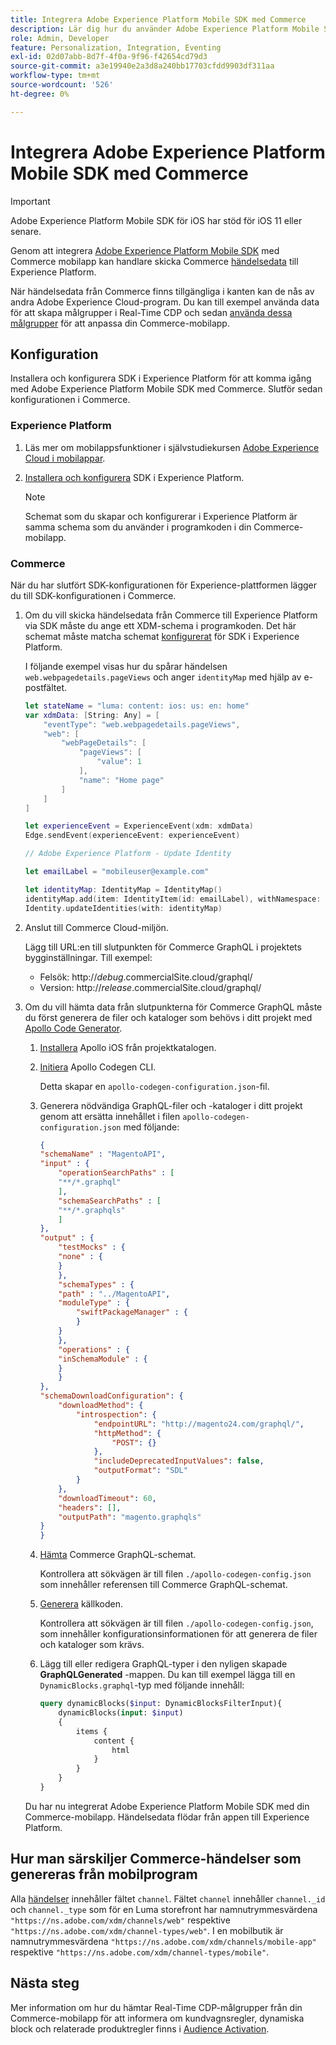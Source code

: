 ```yaml
---
title: Integrera Adobe Experience Platform Mobile SDK med Commerce
description: Lär dig hur du använder Adobe Experience Platform Mobile SDK tillsammans med en headless eller anpassad Commerce-butik.
role: Admin, Developer
feature: Personalization, Integration, Eventing
exl-id: 02d07abb-8d7f-4f0a-9f96-f42654cd79d3
source-git-commit: a3e19940e2a3d8a240bb17703cfdd9903df311aa
workflow-type: tm+mt
source-wordcount: '526'
ht-degree: 0%

---
```


# Integrera Adobe Experience Platform Mobile SDK med Commerce

>[!IMPORTANT]
>
>Adobe Experience Platform Mobile SDK för iOS har stöd för iOS 11 eller senare.

Genom att integrera [Adobe Experience Platform Mobile SDK](https://developer.adobe.com/client-sdks/home/) med Commerce mobilapp kan handlare skicka Commerce [händelsedata](events.md) till Experience Platform.

När händelsedata från Commerce finns tillgängliga i kanten kan de nås av andra Adobe Experience Cloud-program. Du kan till exempel använda data för att skapa målgrupper i Real-Time CDP och sedan [använda dessa målgrupper](https://experienceleague.adobe.com/docs/commerce-admin/customers/audience-activation.html) för att anpassa din Commerce-mobilapp.

## Konfiguration

Installera och konfigurera SDK i Experience Platform för att komma igång med Adobe Experience Platform Mobile SDK med Commerce. Slutför sedan konfigurationen i Commerce.

### Experience Platform

1. Läs mer om mobilappsfunktioner i självstudiekursen [Adobe Experience Cloud i mobilappar](https://experienceleague.adobe.com/docs/platform-learn/implement-mobile-sdk/overview.html).

1. [Installera och konfigurera](https://developer.adobe.com/client-sdks/documentation/getting-started/) SDK i Experience Platform.

   >[!NOTE]
   >
   >Schemat som du skapar och konfigurerar i Experience Platform är samma schema som du använder i programkoden i din Commerce-mobilapp.

### Commerce

När du har slutfört SDK-konfigurationen för Experience-plattformen lägger du till SDK-konfigurationen i Commerce.

1. Om du vill skicka händelsedata från Commerce till Experience Platform via SDK måste du ange ett XDM-schema i programkoden. Det här schemat måste matcha schemat [konfigurerat](https://developer.adobe.com/client-sdks/home/getting-started/set-up-schemas-and-datasets/) för SDK i Experience Platform.

   I följande exempel visas hur du spårar händelsen `web.webpagedetails.pageViews` och anger `identityMap` med hjälp av e-postfältet.

   ```swift
   let stateName = "luma: content: ios: us: en: home"
   var xdmData: [String: Any] = [
       "eventType": "web.webpagedetails.pageViews",
       "web": [
           "webPageDetails": [
               "pageViews": [
                   "value": 1
               ],
               "name": "Home page"
           ]
       ]
   ]
   
   let experienceEvent = ExperienceEvent(xdm: xdmData)
   Edge.sendEvent(experienceEvent: experienceEvent)
   
   // Adobe Experience Platform - Update Identity
   
   let emailLabel = "mobileuser@example.com"
   
   let identityMap: IdentityMap = IdentityMap()
   identityMap.add(item: IdentityItem(id: emailLabel), withNamespace: "Email")
   Identity.updateIdentities(with: identityMap)
   ```

1. Anslut till Commerce Cloud-miljön.

   Lägg till URL:en till slutpunkten för Commerce GraphQL i projektets bygginställningar. Till exempel:

   - Felsök: http://_debug_.commercialSite.cloud/graphql/
   - Version: http://_release_.commercialSite.cloud/graphql/

1. Om du vill hämta data från slutpunkterna för Commerce GraphQL måste du först generera de filer och kataloger som behövs i ditt projekt med [Apollo Code Generator](https://www.apollographql.com/docs/ios/).

   1. [Installera](https://www.apollographql.com/docs/ios/get-started#1-install-the-apollo-frameworks) Apollo iOS från projektkatalogen.

   1. [Initiera](https://www.apollographql.com/docs/ios/code-generation/codegen-cli/#initialize) Apollo Codegen CLI.

      Detta skapar en `apollo-codegen-configuration.json`-fil.

   1. Generera nödvändiga GraphQL-filer och -kataloger i ditt projekt genom att ersätta innehållet i filen `apollo-codegen-configuration.json` med följande:

      ```json
      {
      "schemaName" : "MagentoAPI",
      "input" : {
          "operationSearchPaths" : [
          "**/*.graphql"
          ],
          "schemaSearchPaths" : [
          "**/*.graphqls"
          ]
      },
      "output" : {
          "testMocks" : {
          "none" : {
          }
          },
          "schemaTypes" : {
          "path" : "../MagentoAPI",
          "moduleType" : {
              "swiftPackageManager" : {
              }
          }
          },
          "operations" : {
          "inSchemaModule" : {
          }
          }
      },
      "schemaDownloadConfiguration": {
          "downloadMethod": {
              "introspection": {
                  "endpointURL": "http://magento24.com/graphql/",
                  "httpMethod": {
                      "POST": {}
                  },
                  "includeDeprecatedInputValues": false,
                  "outputFormat": "SDL"
              }
          },
          "downloadTimeout": 60,
          "headers": [],
          "outputPath": "magento.graphqls"
      }
      }
      ```

   1. [Hämta](https://www.apollographql.com/docs/ios/code-generation/codegen-cli/#fetch-schema) Commerce GraphQL-schemat.

      Kontrollera att sökvägen är till filen `./apollo-codegen-config.json` som innehåller referensen till Commerce GraphQL-schemat.

   1. [Generera](https://www.apollographql.com/docs/ios/code-generation/codegen-cli/#generate) källkoden.

      Kontrollera att sökvägen är till filen `./apollo-codegen-config.json`, som innehåller konfigurationsinformationen för att generera de filer och kataloger som krävs.

   1. Lägg till eller redigera GraphQL-typer i den nyligen skapade **GraphQLGenerated** -mappen. Du kan till exempel lägga till en `DynamicBlocks.graphql`-typ med följande innehåll:

      ```graphql
      query dynamicBlocks($input: DynamicBlocksFilterInput){
          dynamicBlocks(input: $input)
          {
              items {
                  content {
                      html
                  }
              }
          }
      }
      ```

   Du har nu integrerat Adobe Experience Platform Mobile SDK med din Commerce-mobilapp. Händelsedata flödar från appen till Experience Platform.

## Hur man särskiljer Commerce-händelser som genereras från mobilprogram

Alla [händelser](events.md) innehåller fältet `channel`. Fältet `channel` innehåller `channel._id` och `channel._type` som för en Luma storefront har namnutrymmesvärdena `"https://ns.adobe.com/xdm/channels/web"` respektive `"https://ns.adobe.com/xdm/channel-types/web"`. I en mobilbutik är namnutrymmesvärdena `"https://ns.adobe.com/xdm/channels/mobile-app"` respektive `"https://ns.adobe.com/xdm/channel-types/mobile"`.

## Nästa steg

Mer information om hur du hämtar Real-Time CDP-målgrupper från din Commerce-mobilapp för att informera om kundvagnsregler, dynamiska block och relaterade produktregler finns i [Audience Activation](https://experienceleague.adobe.com/docs/commerce-admin/customers/audience-activation.html#retrieve-audiences-using-the-adobe-experience-platform-mobile-sdk).
